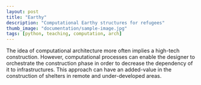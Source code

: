 ```yaml
---
layout: post
title: "Earthy"
description: "Computational Earthy structures for refugees"
thumb_image: "documentation/sample-image.jpg"
tags: [python, teaching, computation, arch]
---
```


The idea of computational architecture more often implies a high-tech construction. However, computational processes can enable the designer to orchestrate the construction phase in order to decrease the dependency of it to infrastructures. This approach can have an added-value in the construction of shelters in remote and under-developed areas.
